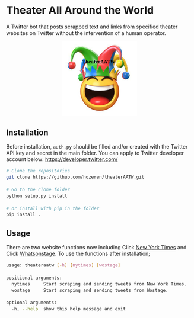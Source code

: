 Theater All Around the World
========

A Twitter bot that posts scrapped text and links from specified theater websites on Twitter without the intervention of a human operator.

<p align="center">
<img src="theaterAATW_logo.png"  alt="TheaterAATW" width="40%">
</p>
<p align="center">

## Installation
  Before installation, `auth.py` should be filled and/or created with the Twitter API key and secret in the main folder. You can apply to Twitter developer account below:
  https://developer.twitter.com/
  
  ```bash
  # Clone the repositories
  git clone https://github.com/hozeren/theaterAATW.git
  
  # Go to the clone folder
  python setup.py install
  
  # or install with pip in the folder
  pip install .
  ```
## Usage
  There are two website functions now including Click [New York Times](https://www.nytimes.com/section/theater) and Click [Whatsonstage](https://www.whatsonstage.com/news/?categories=theatre-news). To use the functions after installation;
  ```bash
  usage: theateraatw [-h] [nytimes] [wostage]

  positional arguments:
    nytimes     Start scraping and sending tweets from New York Times.
    wostage     Start scraping and sending tweets from Wostage.

  optional arguments:
    -h, --help  show this help message and exit
  ```
